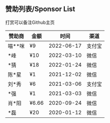 ## 赞助列表/Sponsor List

打赏可以备注Github主页

| 赞助商 | 金额  | 时间       | 渠道   |
| ------ | ----- | ---------- | ------ |
| 喵**咪 | ¥9    | 2022-06-17 | 支付宝 |
| *峰    | ¥10   | 2022-03-10 | 微信   |
| *猜    | ¥18   | 2022-01-24 | 微信   |
| 陈*星  | ¥1    | 2021-12-02 | 微信   |
| 刘*秀  | ¥6    | 2021-03-06 | 支付宝 |
| *强    | ¥1    | 2021-03-03 | 微信   |
| 肖*阳  | ¥6.66 | 2020-09-24 | 微信   |
| *磊    | ¥20   | 2020-01-12 | 微信   |

